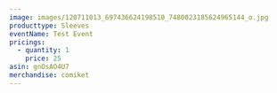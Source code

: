 ```yaml
---
image: images/120711013_697436624198510_7480023185624965144_o.jpg
producttype: Sleeves
eventName: Test Event
pricings:
  - quantity: 1
    price: 25
asin: gnOsAO4U7
merchandise: comiket
---
```

